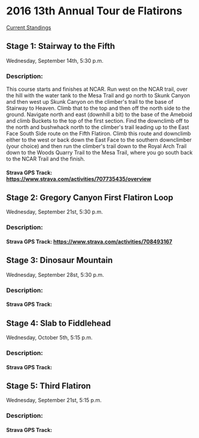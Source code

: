 # 2016 13th Annual Tour de Flatirons

[Current Standings](https://docs.google.com/spreadsheets/d/1A3iUznWK5DMIFNqVjj2uB6DKfUjypJK9PSA7M8iI2NE/edit?usp=sharing)

## Stage 1: Stairway to the Fifth
Wednesday, September 14th, 5:30 p.m.

### Description:
This course starts and finishes at NCAR. Run west on the NCAR trail, over the hill with the water tank to the Mesa Trail and go north to Skunk Canyon and then west up Skunk Canyon on the climber's trail to the base of Stairway to Heaven. Climb that to the top and then off the north side to the ground. Navigate north and east (downhill a bit) to the base of the Ameboid and climb Buckets to the top of the first section. Find the downclimb off to the north and bushwhack north to the climber's trail leading up to the East Face South Side route on the Fifth Flatiron. Climb this route and downclimb either to the west or back down the East Face to the southern downclimber (your choice) and then run the climber's trail down to the Royal Arch Trail down to the Woods Quarry Trail to the Mesa Trail, where you go south back to the NCAR Trail and the finish.

#### Strava GPS Track: https://www.strava.com/activities/707735435/overview

## Stage 2: Gregory Canyon First Flatiron Loop
Wednesday, September 21st, 5:30 p.m.

### Description:


#### Strava GPS Track: https://www.strava.com/activities/708493167

## Stage 3: Dinosaur Mountain
Wednesday, September 28st, 5:30 p.m.

### Description:


#### Strava GPS Track: 

## Stage 4: Slab to Fiddlehead
Wednesday, October 5th, 5:15 p.m.

### Description:


#### Strava GPS Track: 

## Stage 5: Third Flatiron
Wednesday, September 21st, 5:15 p.m.

### Description:


#### Strava GPS Track: 
